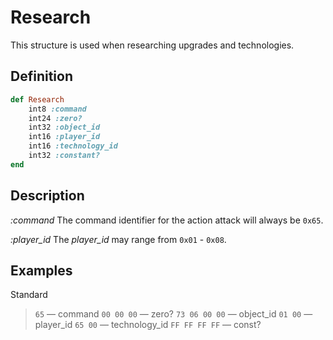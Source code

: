 # Research

This structure is used when researching upgrades and technologies.

## Definition

```ruby
def Research
	int8 :command
	int24 :zero?
	int32 :object_id
	int16 :player_id
	int16 :technology_id
	int32 :constant?
end
```

## Description

*:command*
The command identifier for the action attack will always be `0x65`.

*:player_id*
The *player_id* may range from `0x01` - `0x08`.

## Examples

Standard

>`65` &mdash; command
>`00 00 00` &mdash; zero?
>`73 06 00 00` &mdash; object_id
>`01 00` &mdash; player_id
>`65 00` &mdash; technology_id
>`FF FF FF FF` &mdash; const?
